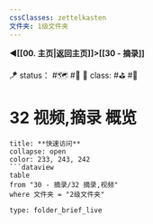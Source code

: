 ```yaml
---
cssClasses: zettelkasten
文件夹: 1级文件夹
---
```


 **◀️[[00. 主页|返回主页]]>[[30 - 摘录]]**

🪁 status： #🗺️ #🔖
🎏 class: #⛳ #📸 

# 32 视频,摘录 概览
```ad-todo
title: **快速访问**
collapse: open
color: 233, 243, 242
```dataview
table 
from "30 - 摘录/32 摘录,视频"
where 文件夹 = "2级文件夹"
```

```ccard
type: folder_brief_live
```
 
